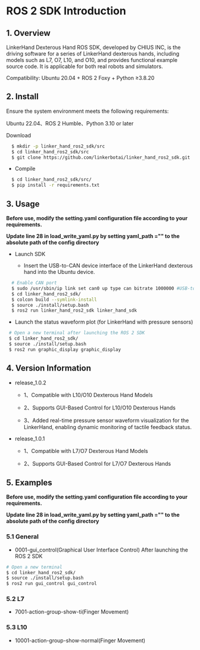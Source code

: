# ROS 2 SDK Introduction

## 1. **Overview**

LinkerHand Dexterous Hand ROS SDK, developed by CHIUS INC, is the driving software for a series of LinkerHand dexterous hands, including models such as L7, O7, L10, and O10, and provides functional example source code. It is applicable for both real robots and simulators.&#x20;

Compatibility: Ubuntu 20.04 + ROS 2 Foxy + Python ≥3.8.20

## 2. Install

Ensure the system environment meets the following requirements:

Ubuntu 22.04、ROS 2 Humble、Python 3.10 or later

Download

```bash
  $ mkdir -p linker_hand_ros2_sdk/src
  $ cd linker_hand_ros2_sdk/src
  $ git clone https://github.com/linkerbotai/linker_hand_ros2_sdk.git
```

* Compile

```bash
  $ cd linker_hand_ros2_sdk/src/
  $ pip install -r requirements.txt
```

## 3. Usage

**Before use, modify the setting.yaml configuration file according to your requirements.**

**Update line 28 in load\_write\_yaml.py by setting yaml\_path ="" to the absolute path of the config directory**

* Launch SDK    

  * Insert the USB-to-CAN device interface of the LinkerHand dexterous hand into the Ubuntu device.

```bash
  # Enable CAN port
  $ sudo /usr/sbin/ip link set can0 up type can bitrate 1000000 #USB-to-CAN device with blue light constantly on
  $ cd linker_hand_ros2_sdk/
  $ colcon build --symlink-install
  $ source ./install/setup.bash
  $ ros2 run linker_hand_ros2_sdk linker_hand_sdk
```
* Launch the status waveform plot (for LinkerHand with pressure sensors) 
```bash 
 # Open a new terminal after launching the ROS 2 SDK 
 $ cd linker_hand_ros2_sdk/ 
 $ source ./install/setup.bash 
 $ ros2 run graphic_display graphic_display
```
## 4. Version Information
* release\_1.0.2

  * 1、Compatible with L10/O10 Dexterous Hand Models 

  * 2、Supports GUI-Based Control for L10/O10 Dexterous Hands

  * 3、Added real-time pressure sensor waveform visualization for the LinkerHand, enabling dynamic monitoring of tactile feedback status.
  
* release\_1.0.1

  * 1、Compatible with L7/O7 Dexterous Hand Models

  * 2、Supports GUI-Based Control for L7/O7 Dexterous Hands

## 5. Examples

**Before use, modify the setting.yaml configuration file according to your requirements.**

**Update line 28 in load\_write\_yaml.py by setting yaml\_path ="" to the absolute path of the config directory**

### 5.1 General

* 0001-gui\_control(Graphical User Interface Control)
  After launching the ROS 2 SDK

```bash
# Open a new terminal
$ cd linker_hand_ros2_sdk/
$ source ./install/setup.bash
$ ros2 run gui_control gui_control
```

### 5.2 L7

* 7001-action-group-show-ti(Finger Movement)

### 5.3 L10

* 10001-action-group-show-normal(Finger Movement)

